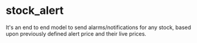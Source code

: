 # stock_alert
It's an end to end model to send alarms/notifications for any stock, based upon previously defined alert price and their live prices.
